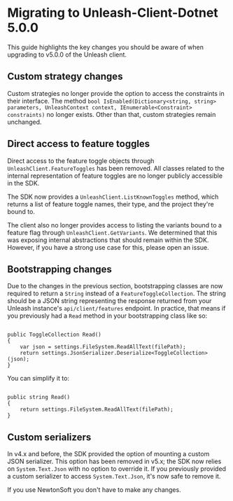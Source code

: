 # Migrating to Unleash-Client-Dotnet 5.0.0

This guide highlights the key changes you should be aware of when upgrading to v5.0.0 of the Unleash client.

## Custom strategy changes

Custom strategies no longer provide the option to access the constraints in their interface. The method `bool IsEnabled(Dictionary<string, string> parameters, UnleashContext context, IEnumerable<Constraint> constraints)` no longer exists. Other than that, custom strategies remain unchanged.

## Direct access to feature toggles

Direct access to the feature toggle objects through `UnleashClient.FeatureToggles` has been removed. All classes related to the internal representation of feature toggles are no longer publicly accessible in the SDK.

The SDK now provides a `UnleashClient.ListKnownToggles` method, which returns a list of feature toggle names, their type, and the project they're bound to.

The client also no longer provides access to listing the variants bound to a feature flag through `UnleashClient.GetVariants`. We determined that this was exposing internal abstractions that should remain within the SDK. However, if you have a strong use case for this, please open an issue.

## Bootstrapping changes

Due to the changes in the previous section, bootstrapping classes are now required to return a `String` instead of a `FeatureToggleCollection`. The string should be a JSON string representing the response returned from your Unleash instance's `api/client/features` endpoint. In practice, that means if you previously had a `Read` method in your bootstrapping class like so:

``` dotnet

public ToggleCollection Read()
{
    var json = settings.FileSystem.ReadAllText(filePath);
    return settings.JsonSerializer.Deserialize<ToggleCollection>(json);
}

```

You can simplify it to:

``` dotnet

public string Read()
{
    return settings.FileSystem.ReadAllText(filePath);
}

```

## Custom serializers

In v4.x and before, the SDK provided the option of mounting a custom JSON serializer. This option has been removed in v5.x; the SDK now relies on `System.Text.Json` with no option to override it. If you previously provided a custom serializer to access `System.Text.Json`, it's now safe to remove it.

If you use NewtonSoft you don't have to make any changes.